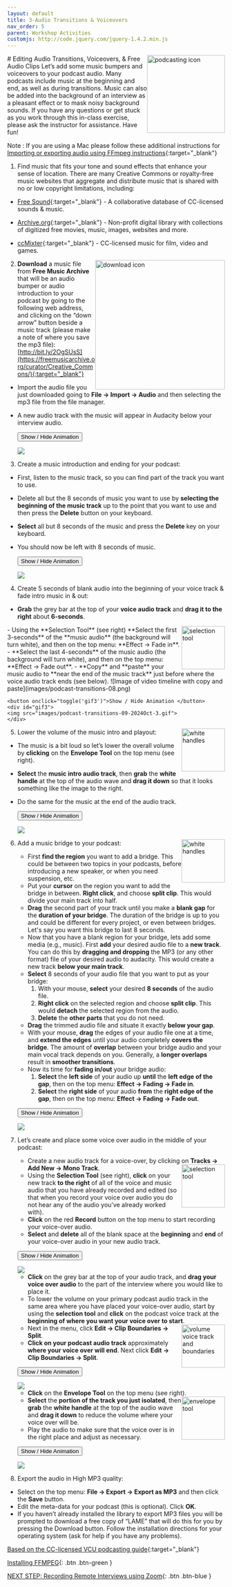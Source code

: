 ```yaml
---
layout: default
title: 3-Audio Transitions & Voiceovers
nav_order: 5
parent: Workshop Activities
customjs: http://code.jquery.com/jquery-1.4.2.min.js
---
```

<img src="images/podcast-transitions-01.png" style="float:right;width:180px;" alt="podcasting icon"> 
# Editing Audio Transitions, Voiceovers, & Free Audio Clips
Let’s add some music bumpers and voiceovers to your podcast audio. Many podcasts include music at the beginning and end, as well as during transitions. Music can also be added into the background of an interview as a pleasant effect or to mask noisy background sounds. If you have any questions or get stuck as you work through this in-class exercise, please ask the instructor for assistance.  Have fun!

Note : If you are using a Mac please follow these additional instructions for [Importing or exporting audio using FFmpeg instructions](https://support.audacityteam.org/basics/installing-ffmpeg){:target="_blank"}


1. Find music that fits your tone and sound effects that enhance your sense of location. There are many Creative Commons or royalty-free music websites that aggregate and distribute music that is shared with no or low copyright limitations, including:
- [Free Sound](https://freesound.org/search/?f=license%3A%22Creative+Commons+0%22){:target="_blank"} - A collaborative database of CC-licensed sounds & music. 
- [Archive.org](https://archive.org/details/opensource_audio){:target="_blank"} - Non-profit digital library with collections of digitized free movies, music, images, websites and more.
- [ccMixter](http://ccmixter.org/find-music){:target="_blank"} - CC-licensed music for film, video and games.

    <img src="images/podcast-transitions-02.png" style="float:right;width:300px;" alt="download icon"> 
2. **Download** a music file from **Free Music Archive** that will be an audio bumper or audio introduction to your podcast by going to the following web address, and clicking on the “down arrow” button beside a music track (please make a note of where you save the mp3 file): [http://bit.ly/2OgSUsS](https://freemusicarchive.org/curator/Creative_Commons/){:target="_blank"} 
- Import the audio file you just downloaded going to **File -> Import -> Audio** and then selecting the mp3 file from the file manager. 
- A new audio track with the music will appear in Audacity below your interview audio.

    <button onclick="toggle('gif1')">Show / Hide Animation </button>
    <div id="gif1">
    <img src="images/podcast-transitions-03-2024Oct.gif">
    </div>

3. Create a music introduction and ending for your podcast: 
- First, listen to the music track, so you can find part of the track you want to use. 
- Delete all but the 8 seconds of music you want to use by **selecting the beginning of the music track** up to the point that you want to use and then press the **Delete** button on your keyboard. 
- **Select** all but 8 seconds of the music and press the **Delete** key on your keyboard. 
- You should now be left with 8 seconds of music.

    <button onclick="toggle('gif2')">Show / Hide Animation </button>
    <div id="gif2">
    <img src="images/podcast-transitions-04-2024Oct-3.gif">
    </div>

4. Create 5 seconds of blank audio into the beginning of your voice track & fade intro music in & out:
- **Grab** the grey bar at the top of your **voice audio track** and **drag it to the right** about **6-seconds**. 
<img src="images/selecting-tool.png" style="float:right;width:100px;" alt="selection tool"> 
- Using the **Selection Tool** (see right) **Select the first 3-seconds** of the **music audio** (the background will turn white), and then on the top menu: **Effect -> Fade in**.
- **Select the last 4-seconds** of the music audio (the background will turn white), and then on the top menu: **Effect -> Fade out**.
- **Copy** and **paste** your music audio to **near the end of the music track** just before where the voice audio track ends (see below).
![Image of video timeline with copy and paste](images/podcast-transitions-08.png)

    <button onclick="toggle('gif3')">Show / Hide Animation </button>
    <div id="gif3">
    <img src="images/podcast-transitions-09-2024Oct-3.gif">
    </div>

5. Lower the volume of the music intro and playout: <img src="images/podcast-transitions-10.png" style="float:right;width:100px;" alt="white handles"> 
- The music is a bit loud so let’s lower the overall volume by **clicking** on the **Envelope Tool** on the top menu (see right).
- **Select** the **music intro audio track**, then **grab** the **white handle** at the top of the audio wave and **drag it down** so that it looks something like the image to the right.
- Do the same for the music at the end of the audio track.

    <button onclick="toggle('gif4')">Show / Hide Animation </button>
    <div id="gif4">
    <img src="images/podcast-transitions-11-2024Oct-3.gif">
    </div>

6. Add a music bridge to your podcast: <img src="images/bridging.png" style="float:right;width:100px;" alt="white handles"> 
    - First **find the region** you want to add a bridge. This could be between two topics in your podcasts, before introducing a new speaker, or when you need suspension, etc.
    - Put your **cursor** on the region you want to add the bridge in between. **Right click**, and choose **split clip**. This would divide your main track into half.
    - **Drag** the second part of your track until you make a **blank gap** for the **duration of your bridge**. The duration of the bridge is up to you and could be different for every project, or even between bridges. Let's say you want this bridge to last 8 seconds.
    - Now that you have a blank region for your bridge, lets add some media (e.g., music). First **add** your desired audio file to a **new track**. You can do this by **dragging and dropping** the MP3 (or any other format) file of your desired audio to audacity. This would create a new track **below your main track**.
    - **Select** 8 seconds of your audio file that you want to put as your bridge:
        1. With your mouse, **select** your desired **8 seconds** of the audio file.
        2. **Right click** on the selected region and choose **split clip**. This would **detach** the selected region from the audio.
        3. **Delete** the **other parts** that you do not need.
    - **Drag** the trimmed audio file and situate it exactly **below your gap**.
    - With your mouse, **drag** the edges of your audio file one at a time, and **extend the edges** until your audio completely **covers the bridge**. The amount of **overlap** between your bridge audio and your main vocal track depends on you. Generally, a **longer overlaps** result in **smoother transitions**.
    - Now its time for **fading in/out** your bridge audio:
        1. **Select** the **left side** of your audio up **until** the **left edge of the gap**, then on the top menu: **Effect -> Fading -> Fade in**.
        2. **Select** the **right side** of your audio **from** the **right edge of the gap**, then on the top menu: **Effect -> Fading -> Fade out**.
 
    <button onclick="toggle('gif5')">Show / Hide Animation </button>
    <div id="gif5">
    <img src="images/audio-bridge-2024Oct.gif">
    </div>

7. Let’s create and place some voice over audio in the middle of your podcast:
    - Create a new audio track for a voice-over, by clicking on **Tracks -> Add New -> Mono Track**.  <img src="images/selecting-tool.png" style="float:right;width:100px;" alt="selection tool"> 
    - Using the **Selection Tool** (see right), **click** on your new track **to the right** of all of the voice and music audio that you have already recorded and edited (so that when you record your voice over audio you do not hear any of the audio you’ve already worked with).
    - **Click** on the red **Record** button on the top menu to start recording your voice-over audio.
    - **Select** and **delete** all of the blank space at the **beginning** and **end** of your voice-over audio in your new audio track.

    <button onclick="toggle('gif6')">Show / Hide Animation </button>
    <div id="gif6">
    <img src="images/podcast-transitions-13-2024Oct.gif">
    </div>

    - **Click** on the grey bar at the top of your audio track, and **drag your voice over audio** to the part of the interview where you would like to place it.
    - To lower the volume on your primary podcast audio track in the same area where you have placed your voice-over audio, start by using the **selection tool** and **click** on the podcast voice track at the **beginning of where you want your voice over to start**.<img src="images/podcast-transitions-15.png" style="float:right;width:100px;" alt="volume voice track and boundaries"> 
    - Next in the menu, click **Edit -> Clip Boundaries -> Split**.
    - **Click on your podcast audio track** approximately **where your voice over will end**. Next click **Edit -> Clip Boundaries -> Split**.

    <button onclick="toggle('gif7')">Show / Hide Animation </button>
    <div id="gif7">
    <img src="images/podcast-transitions-16-2024Oct.gif">
    </div>

    - **Click** on the **Envelope Tool** on the top menu (see right). <img src="images/envelope-tool .png" style="float:right;width:100px;" alt="envelope tool"> 
    - **Select** the **portion of the track you just isolated**, then **grab** the **white handle** at the top of the audio wave and **drag it down** to reduce the volume where your voice over will be.
    - Play the audio to make sure that the voice over is in the right place and adjust as necessary.

    <button onclick="toggle('gif8')">Show / Hide Animation </button>
    <div id="gif8">
    <img src="images/podcast-transitions-18-2024Oct.gif">
    </div>

8. Export the audio in High MP3 quality:
- Select on the top menu: **File -> Export -> Export as MP3** and then click the **Save** button.
- Edit the meta-data for your podcast (this is optional). Click **OK**.
- If you haven’t already installed the library to export MP3 files you will be prompted to download a free copy of “LAME” that will do this for you by pressing the Download button. Follow the installation directions for your operating system (ask for help if you have any problems).

[Based on the CC-licensed VCU podcasting guide](https://guides.library.vcu.edu/podcast/editing){:target="_blank"}

<script>  

    function toggle(input) {
        var x = document.getElementById(input);
        if (x.style.display === "none") {
            x.style.display = "block";
        } else {
            x.style.display = "none";
        }
    }
</script>

[Installing FFMPEG](ffmpeg.html){: .btn .btn-green }

[NEXT STEP: Recording Remote Interviews using Zoom](recording-remote-interviews.html){: .btn .btn-blue }
